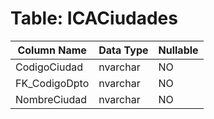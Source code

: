 # Table: ICACiudades

| Column Name | Data Type | Nullable |
|-------------|-----------|----------|
| CodigoCiudad | nvarchar | NO |
| FK_CodigoDpto | nvarchar | NO |
| NombreCiudad | nvarchar | NO |
